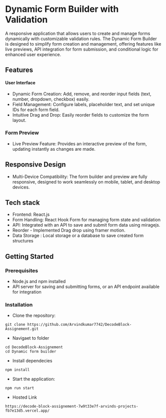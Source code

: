 
# Dynamic Form Builder with Validation

A responsive application that allows users to create and manage forms dynamically with customizable validation rules. The Dynamic Form Builder is designed to simplify form creation and management, offering features like live previews, API integration for form submission, and conditional logic for enhanced user experience.


## Features

#### User Interface
- Dynamic Form Creation: Add, remove, and reorder input fields (text, number, dropdown, checkbox) easily.
- Field Management: Configure labels, placeholder text, and set unique IDs for each form field.
- Intuitive Drag and Drop: Easily reorder fields to customize the form layout.

### Form Preview
- Live Preview Feature: Provides an interactive preview of the form, updating instantly as changes are made.
## Responsive Design
- Multi-Device Compatibility: The form builder and preview are fully responsive, designed to work seamlessly on mobile, tablet, and desktop devices.


## Tech stack

- Frontend: React.js
- Form Handling: React Hook Form for managing form state and validation
- API: Integrated with an API to save and submit form data using miragejs.
- Reorder - Implemented Drag drop using framer motion.
- Data Storage : Local storage or a database to save created form structures


## Getting Started

### Prerequisites
- Node.js and npm installed
- API server for saving and submitting forms, or an API endpoint available for integration

### Installation
- Clone the repository:

```
git clone https://github.com/Arvindkumar7742/DecodeBlock-Assignement.git
```
- Navigaet to folder
```
cd DecodeBlock-Assignement
cd Dynamic form builder
```

- Install dependecies
```
npm install
```

- Start the application:
```
npm run start
```
- Hosted Link
```
https://decode-block-assignement-7w9t33e7f-arvinds-projects-fb7e13d5.vercel.app/
```


